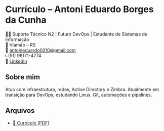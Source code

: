 # Currículo – Antoni Eduardo Borges da Cunha

👨‍💻 Suporte Técnico N2 | Futuro DevOps | Estudante de Sistemas de Informação  
📍 Viamão – RS  
📧 antonieduardo0010@gmail.com  
📞 (51) 98171-4774  
🔗 [LinkedIn](https://www.linkedin.com/in/antoni-cunha)

## Sobre mim
Atuo com infraestrutura, redes, Active Directory e Zimbra. Atualmente em transição para DevOps, estudando Linux, Git, automações e pipelines.

## Arquivos
- [📄 Currículo (PDF)](https://github.com/Dev-AntoniEduardo/curriculo)

